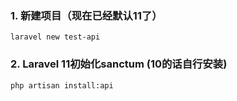 
### 1. 新建项目（现在已经默认11了）
```
laravel new test-api
```

### 2. Laravel 11初始化sanctum (10的话自行安装)
```
php artisan install:api
```
